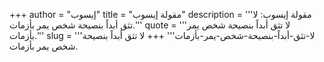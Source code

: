 +++
author = "إيسوب"
title = "مقولة إيسوب"
description = '''مقولة إيسوب: لا تثق أبداً بنصيحة شخص يمر بأزمات.'''
quote = '''لا تثق أبداً بنصيحة شخص يمر بأزمات.'''
slug = '''لا-تثق-أبداً-بنصيحة-شخص-يمر-بأزمات'''
+++
لا تثق أبداً بنصيحة شخص يمر بأزمات.
